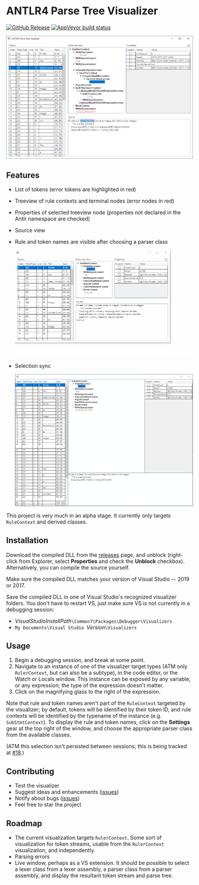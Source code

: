 # ANTLR4 Parse Tree Visualizer

[![GitHub Release](https://img.shields.io/github/release/zspitz/antlr4parsetreevisualizer?style=flat&max-age=86400)](https://github.com/zspitz/ANTLR4ParseTreeVisualizer/releases) [![AppVeyor build status](https://img.shields.io/appveyor/ci/zspitz/antlr4parsetreevisualizer?style=flat&max-age=86400)](https://ci.appveyor.com/project/zspitz/antlr4parsetreevisualizer) 

![Screenshot](screenshot.png)

## Features

* List of tokens (error tokens are highlighted in red)
* Treeview of rule contexts and terminal nodes (error nodes in red)
* Properties of selected treeview node (properties not declared in the Antlr namespace are checked)
* Source view
* Rule and token names are visible after choosing a parser class

  ![Choosing a parser](choose-parser.gif)

* Selection sync

  ![Selection sync](selection-sync.gif)

This project is very much in an alpha stage. It currently only targets `RuleContext` and derived classes.

## Installation

Download the compiled DLL from the [releases](https://github.com/zspitz/ANTLR4ParseTreeVisualizer/releases) page, and unblock (right-click from Explorer, select **Properties** and check the **Unblock** checkbox). Alternatively, you can compile the source  yourself.

Make sure the compiled DLL matches your version of Visual Studio -- 2019 or 2017.

Save the compiled DLL in one of Visual Studio's recognized visualizer folders. You don't have to restart VS, just make sure VS is not currently in a debugging session:

* _VisualStudioInstallPath_`\Common7\Packages\Debugger\Visualizers`
* `My Documents\Visual Studio `_Version_`\Visualizers`

## Usage

1. Begin a debugging session, and break at some point.
2. Navigate to an instance of one of the visualizer target types (ATM only `RulerContext`, but can also be a subtype), in the code editor, or the Watch or Locals window. This instance can be exposed by any variable, or any expression; the type of the expression doesn't matter.
3. Click on the magnifying glass to the right of the expression.

Note that rule and token names aren't part of the `RuleContext` targeted by the visualizer; by default, tokens will be identified by their token ID, and rule contexts will be identified by the typename of the instance (e.g. `SubStmtContext`). To display the rule and token names, click on the **Settings** gear at the top right of the window, and choose the appropriate parser class from the available classes.

(ATM this selection isn't persisted between sessions; this is being tracked at [#18](https://github.com/zspitz/ANTLR4ParseTreeVisualizer/issues/18).)

## Contributing

* Test the visualizer
* Suggest ideas and enhancements ([issues](https://github.com/zspitz/ANTLR4ParseTreeVisualizer/issues/new))
* Notify about bugs ([issues](https://github.com/zspitz/ANTLR4ParseTreeVisualizer/issues/new))
* Feel free to star the project

## Roadmap

* The current visualization targets `RulerContext`. Some sort of visualization for token streams, usable from the `RulerContext` visualization, and independently.
* Parsing errors
* Live window, perhaps as a VS extension. It should be possible to select a lexer class from a lexer assembly, a parser class from a parser assembly, and display the resultant token stream and parse tree.
